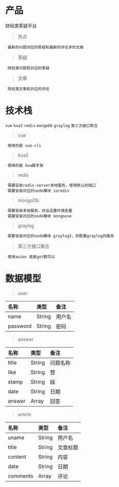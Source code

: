 # 产品

财经类答疑平台

> 热点

```
 最新的问题对应的答疑和最新的评论多的文章
```

> 答疑

```
 财经类问题和对应的答疑
```

> 文章

```
 财经类文章和对应的评论
```

# 技术栈

`vue` `koa2` `redis` `mongoDb` `graylog` `第三方接口聚合`

> vue 

```
 使用的是 vue-cli
```

> koa2

```
 使用的是 koa脚手架
```

> redis

```
 需要安装redis-server本地服务，使用默认的端口
 需要安装对应的node模块 ioredis
```

> mongoDb

```
 需要安装本地服务，并且设置环境变量
 需要安装对应的node模块 mongoose
```

> graylog

```
 需要安装对应的node模块 graylog2，并配置graylog的服务
```

> 第三方接口聚合

```
 使用axios 或者got都可以
```

# 数据模型

> user

  名称 | 类型 | 备注 
 :------|:------|:------
  name | String | 用户名 
 password | String| 密码


> answer

  名称 | 类型 | 备注 
 :------|:------|:------
  title | String | 问题名称 
 like | String | 赞
 stamp | String | 踩
 date | String | 日期
 answer | Array | 回答

 > article

  名称 | 类型 | 备注 
 :------|:------|:------
  uname | String | 用户名 
 title | String | 文章标题
 content | String | 内容
 date |  String | 日期
 comments | Array | 评论
